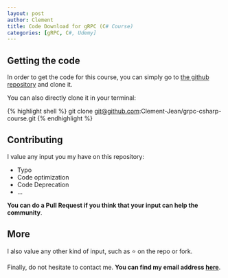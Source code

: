 ```yaml
---
layout: post
author: Clement
title: Code Download for gRPC (C# Course)
categories: [gRPC, C#, Udemy]
---
```


## Getting the code

In order to get the code for this course, you can simply go to [the github repository](https://github.com/Clement-Jean/grpc-csharp-course) and clone it.

You can also directly clone it in your terminal:

{% highlight shell %}
git clone git@github.com:Clement-Jean/grpc-csharp-course.git
{% endhighlight %}

## Contributing

I value any input you my have on this repository:

- Typo
- Code optimization
- Code Deprecation
- ...

**You can do a Pull Request if you think that your input can help the community**.

## More

I also value any other kind of input, such as :star: on the repo or fork.

Finally, do not hesitate to contact me. **You can find my email address [here](https://clement-jean.github.io/about/)**.
